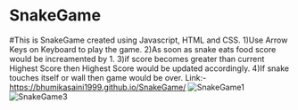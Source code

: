 # SnakeGame
#This is SnakeGame created using Javascript, HTML and CSS.
1)Use Arrow Keys on Keyboard to play the game.
2)As soon as snake eats food score would be increamented by 1.
3)if score becomes greater than current Highest Score then Highest Score would be updated accordingly.
4)If snake touches itself or wall then game would be over.
Link:- https://bhumikasaini1999.github.io/SnakeGame/
![SnakeGame1](https://user-images.githubusercontent.com/106880974/174433803-87246841-5f77-474e-967d-8d69c5112715.png)
![SnakeGame3](https://user-images.githubusercontent.com/106880974/174433820-e5a62087-6d70-425b-9f31-98e33bc72eef.png)
